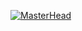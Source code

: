  [![MasterHead](https://github.com/summeringrid/WebDev/blob/main/BasicHTML/images/coding_pusheen.gif)](https://github.com/summeringrid)


